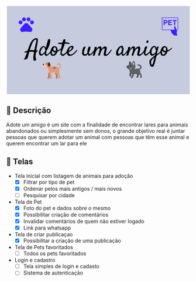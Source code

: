 
<div align="center">
    <img src="./git/logoR.png">
</div>

## 📄 Descrição

Adote um amigo é um site com a finalidade de encontrar lares para animais abandonados ou simplesmente sem donos, o grande objetivo real é juntar pessoas que querem adotar um animal com pessoas que têm esse animal e querem encontrar um lar para ele

## 🚧 Telas
- Tela inicial com listagem de animais para adoção
  - [x] Filtrar por tipo de pet
  - [x] Ordenar pelos mais antigos / mais novos
  - [ ] Pesquisar por cidade

- Tela de Pet
  - [x] Foto do pet e dados sobre o mesmo
  - [x] Possibilitar criação de comentários
  - [x] Invalidar comentários de quem não estiver logado
  - [x] Link para whatsapp

- Tela de criar publicaçao
  - [x] Possibilitar a criação de uma publicação 

- Tela de Pets favoritados
  - [ ] Todos os pets favoritados 

- Login e cadastro
  - [ ] Tela simples de login e cadasto
  - [ ] Sistema de autenticação
